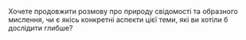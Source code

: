 Хочете продовжити розмову про природу свідомості та образного мислення, чи є якісь конкретні аспекти цієї теми, які ви хотіли б дослідити глибше?